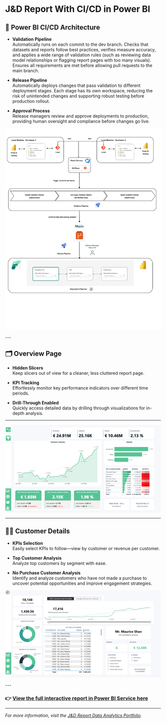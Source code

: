 # J&D Report With CI/CD in Power BI

## 🚀 Power BI CI/CD Architecture 

- **Validation Pipeline**  
  Automatically runs on each commit to the dev branch. Checks that datasets and reports follow best practices, verifies measure accuracy, and applies a wide range of validation rules (such as reviewing data model relationships or flagging report pages with too many visuals). Ensures all requirements are met before allowing pull requests to the main branch.

- **Release Pipeline**  
  Automatically deploys changes that pass validation to different deployment stages. Each stage has its own workspace, reducing the risk of unintended changes and supporting robust testing before production rollout.

- **Approval Process**  
  Release managers review and approve deployments to production, providing human oversight and compliance before changes go live.
  
<p align="center">
  <img src="https://github.com/Einsuomi/J-D-Power-BI-CI-CD/blob/main/Images/J%26D%20CI_CD%20Architecture.drawio%20(1).png" alt="Power BI CI/CD Architecture" width="600">
</p>
---

## 🗂️ Overview Page

- **Hidden Slicers**  
  Keep slicers out of view for a cleaner, less cluttered report page.

- **KPI Tracking**  
  Effortlessly monitor key performance indicators over different time periods.

- **Drill-Through Enabled**  
  Quickly access detailed data by drilling through visualizations for in-depth analysis.

---

<p align="center">
  <img src="https://github.com/Einsuomi/J-D-Power-BI-CI-CD/blob/main/Images/Screenshot%202025-07-27%20201111.jpg" alt="Power BI Dashboard" width="600">
</p>

---

## 🧑‍💼 Customer Details

- **KPIs Selection**  
  Easily select KPIs to follow—view by customer or revenue per customer.

- **Top Customer Analysis**  
  Analyze top customers by segment with ease.

- **No Purchase Customer Analysis**  
  Identify and analyze customers who have not made a purchase to uncover potential opportunities and improve engagement strategies.
<p align="center">
  <img src="https://github.com/Einsuomi/J-D-Power-BI-CI-CD/blob/main/Images/Screenshot%202025-07-27%20202244.jpg" alt="Power BI Dashboard" width="600">
</p>
---

### 👉 [**View the full interactive report in Power BI Service here**](https://app.powerbi.com/view?r=eyJrIjoiZjQwOGI3MjctNjY1Yy00Zjg1LTg3YWUtZDcyNDcyMWQ0NTQ2IiwidCI6IjA2ZDllZTNkLTQxN2EtNGMyYi04NzdmLTgxNWMyMjdiYjk0NSIsImMiOjEwfQ%3D%3D)

---

*For more information, visit the [J&D Report Data Analytics Portfolio](https://ethannie2020.wixsite.com/data-analytics/copy-of-heureka-science-center-report).*
